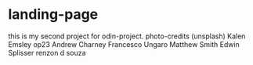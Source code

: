 # landing-page
this is my second project for odin-project.
photo-credits (unsplash)
Kalen Emsley 
op23 
Andrew Charney 
Francesco Ungaro 
Matthew Smith 
Edwin Splisser 
renzon d souza 
